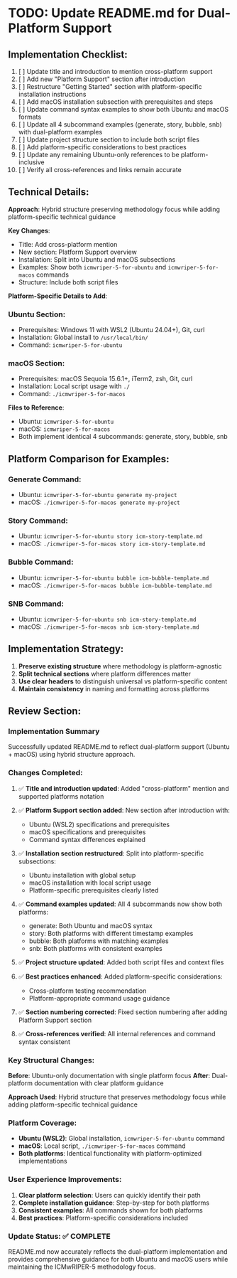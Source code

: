 # TODO: Update README.md for Dual-Platform Support

## Implementation Checklist:

1. [ ] Update title and introduction to mention cross-platform support
2. [ ] Add new "Platform Support" section after introduction
3. [ ] Restructure "Getting Started" section with platform-specific installation instructions
4. [ ] Add macOS installation subsection with prerequisites and steps
5. [ ] Update command syntax examples to show both Ubuntu and macOS formats
6. [ ] Update all 4 subcommand examples (generate, story, bubble, snb) with dual-platform examples
7. [ ] Update project structure section to include both script files
8. [ ] Add platform-specific considerations to best practices
9. [ ] Update any remaining Ubuntu-only references to be platform-inclusive
10. [ ] Verify all cross-references and links remain accurate

## Technical Details:

**Approach**: Hybrid structure preserving methodology focus while adding platform-specific technical guidance

**Key Changes**:
- Title: Add cross-platform mention
- New section: Platform Support overview
- Installation: Split into Ubuntu and macOS subsections
- Examples: Show both `icmwriper-5-for-ubuntu` and `icmwriper-5-for-macos` commands
- Structure: Include both script files

**Platform-Specific Details to Add**:

### Ubuntu Section:
- Prerequisites: Windows 11 with WSL2 (Ubuntu 24.04+), Git, curl
- Installation: Global install to `/usr/local/bin/`
- Command: `icmwriper-5-for-ubuntu`

### macOS Section:
- Prerequisites: macOS Sequoia 15.6.1+, iTerm2, zsh, Git, curl
- Installation: Local script usage with `./`
- Command: `./icmwriper-5-for-macos`

**Files to Reference**:
- Ubuntu: `icmwriper-5-for-ubuntu`
- macOS: `icmwriper-5-for-macos`
- Both implement identical 4 subcommands: generate, story, bubble, snb

## Platform Comparison for Examples:

### Generate Command:
- Ubuntu: `icmwriper-5-for-ubuntu generate my-project`
- macOS: `./icmwriper-5-for-macos generate my-project`

### Story Command:
- Ubuntu: `icmwriper-5-for-ubuntu story icm-story-template.md`
- macOS: `./icmwriper-5-for-macos story icm-story-template.md`

### Bubble Command:
- Ubuntu: `icmwriper-5-for-ubuntu bubble icm-bubble-template.md`
- macOS: `./icmwriper-5-for-macos bubble icm-bubble-template.md`

### SNB Command:
- Ubuntu: `icmwriper-5-for-ubuntu snb icm-story-template.md`
- macOS: `./icmwriper-5-for-macos snb icm-story-template.md`

## Implementation Strategy:

1. **Preserve existing structure** where methodology is platform-agnostic
2. **Split technical sections** where platform differences matter
3. **Use clear headers** to distinguish universal vs platform-specific content
4. **Maintain consistency** in naming and formatting across platforms

## Review Section:

### Implementation Summary

Successfully updated README.md to reflect dual-platform support (Ubuntu + macOS) using hybrid structure approach.

### Changes Completed:

1. ✅ **Title and introduction updated**: Added "cross-platform" mention and supported platforms notation

2. ✅ **Platform Support section added**: New section after introduction with:
   - Ubuntu (WSL2) specifications and prerequisites
   - macOS specifications and prerequisites
   - Command syntax differences explained

3. ✅ **Installation section restructured**: Split into platform-specific subsections:
   - Ubuntu installation with global setup
   - macOS installation with local script usage
   - Platform-specific prerequisites clearly listed

4. ✅ **Command examples updated**: All 4 subcommands now show both platforms:
   - generate: Both Ubuntu and macOS syntax
   - story: Both platforms with different timestamp examples
   - bubble: Both platforms with matching examples
   - snb: Both platforms with consistent examples

5. ✅ **Project structure updated**: Added both script files and context files

6. ✅ **Best practices enhanced**: Added platform-specific considerations:
   - Cross-platform testing recommendation
   - Platform-appropriate command usage guidance

7. ✅ **Section numbering corrected**: Fixed section numbering after adding Platform Support section

8. ✅ **Cross-references verified**: All internal references and command syntax consistent

### Key Structural Changes:

**Before**: Ubuntu-only documentation with single platform focus
**After**: Dual-platform documentation with clear platform guidance

**Approach Used**: Hybrid structure that preserves methodology focus while adding platform-specific technical guidance

### Platform Coverage:

- **Ubuntu (WSL2)**: Global installation, `icmwriper-5-for-ubuntu` command
- **macOS**: Local script, `./icmwriper-5-for-macos` command
- **Both platforms**: Identical functionality with platform-optimized implementations

### User Experience Improvements:

1. **Clear platform selection**: Users can quickly identify their path
2. **Complete installation guidance**: Step-by-step for both platforms
3. **Consistent examples**: All commands shown for both platforms
4. **Best practices**: Platform-specific considerations included

### Update Status: ✅ COMPLETE

README.md now accurately reflects the dual-platform implementation and provides comprehensive guidance for both Ubuntu and macOS users while maintaining the ICMwRIPER-5 methodology focus.